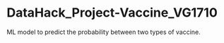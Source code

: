 # DataHack_Project-Vaccine_VG1710
ML model to predict the probability between two types of vaccine.
